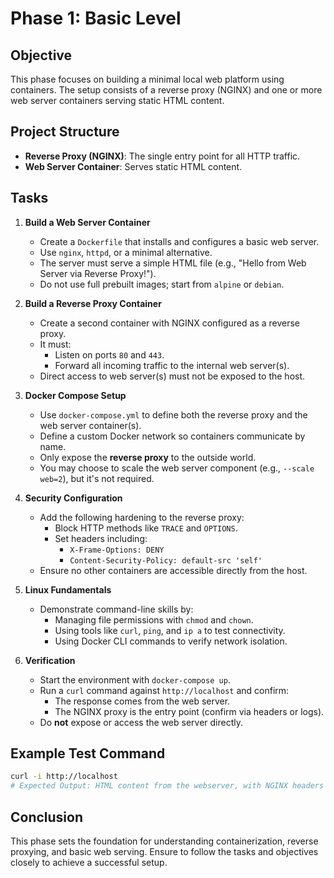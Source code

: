 # Phase 1: Basic Level

## Objective

This phase focuses on building a minimal local web platform using containers. The setup consists of a reverse proxy (NGINX) and one or more web server containers serving static HTML content.

## Project Structure

- **Reverse Proxy (NGINX)**: The single entry point for all HTTP traffic.
- **Web Server Container**: Serves static HTML content.

## Tasks

1. **Build a Web Server Container**
   - Create a `Dockerfile` that installs and configures a basic web server.
   - Use `nginx`, `httpd`, or a minimal alternative.
   - The server must serve a simple HTML file (e.g., "Hello from Web Server via Reverse Proxy!").
   - Do not use full prebuilt images; start from `alpine` or `debian`.

2. **Build a Reverse Proxy Container**
   - Create a second container with NGINX configured as a reverse proxy.
   - It must:
     - Listen on ports `80` and `443`.
     - Forward all incoming traffic to the internal web server(s).
   - Direct access to web server(s) must not be exposed to the host.

3. **Docker Compose Setup**
   - Use `docker-compose.yml` to define both the reverse proxy and the web server container(s).
   - Define a custom Docker network so containers communicate by name.
   - Only expose the **reverse proxy** to the outside world.
   - You may choose to scale the web server component (e.g., `--scale web=2`), but it's not required.

4. **Security Configuration**
   - Add the following hardening to the reverse proxy:
     - Block HTTP methods like `TRACE` and `OPTIONS`.
     - Set headers including:
       - `X-Frame-Options: DENY`
       - `Content-Security-Policy: default-src 'self'`
   - Ensure no other containers are accessible directly from the host.

5. **Linux Fundamentals**
   - Demonstrate command-line skills by:
     - Managing file permissions with `chmod` and `chown`.
     - Using tools like `curl`, `ping`, and `ip a` to test connectivity.
     - Using Docker CLI commands to verify network isolation.

6. **Verification**
   - Start the environment with `docker-compose up`.
   - Run a `curl` command against `http://localhost` and confirm:
     - The response comes from the web server.
     - The NGINX proxy is the entry point (confirm via headers or logs).
   - Do **not** expose or access the web server directly.

## Example Test Command

```bash
curl -i http://localhost
# Expected Output: HTML content from the webserver, with NGINX headers visible
```

## Conclusion

This phase sets the foundation for understanding containerization, reverse proxying, and basic web serving. Ensure to follow the tasks and objectives closely to achieve a successful setup.